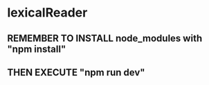 # lexicalReader
## REMEMBER TO INSTALL node_modules with "npm install"
## THEN EXECUTE "npm run dev"
